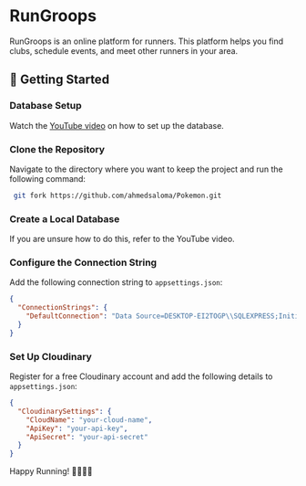 # RunGroops

RunGroops is an online platform for runners. This platform helps you find clubs, schedule events, and meet other runners in your area.

## 🏃 Getting Started

### Database Setup
Watch the [YouTube video](#) on how to set up the database.

### Clone the Repository
Navigate to the directory where you want to keep the project and run the following command:
```sh
 git fork https://github.com/ahmedsaloma/Pokemon.git
```

### Create a Local Database
If you are unsure how to do this, refer to the YouTube video.

### Configure the Connection String
Add the following connection string to `appsettings.json`:
```json
{
  "ConnectionStrings": {
    "DefaultConnection": "Data Source=DESKTOP-EI2TOGP\\SQLEXPRESS;Initial Catalog=RunGroops;Integrated Security=True;Connect Timeout=30;Encrypt=False;TrustServerCertificate=False;ApplicationIntent=ReadWrite;MultiSubnetFailover=False"
  }
}
```

### Set Up Cloudinary
Register for a free Cloudinary account and add the following details to `appsettings.json`:
```json
{
  "CloudinarySettings": {
    "CloudName": "your-cloud-name",
    "ApiKey": "your-api-key",
    "ApiSecret": "your-api-secret"
  }
}
```


Happy Running! 🏃‍♂️🏃‍♀️

